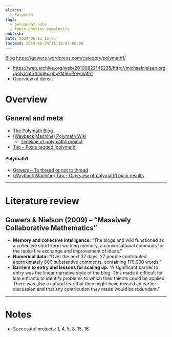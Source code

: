 ```yaml
---
aliases:
  - Polymath
tags:
  - permanent-note
  - topic-physics-complexity
publish: 
date: 2024-06-12 15:55
lastmod: 2024-06-24T11:19:03-06:00
---
```

[Blog](https://gowers.wordpress.com/)
https://gowers.wordpress.com/category/polymath1/

- https://web.archive.org/web/20100822145235/http://michaelnielsen.org/polymath1/index.php?title=Polymath1
- Overview of densit
# Overview

## General and meta

- [The Polymath Blog](https://polymathprojects.org/)
- [(Wayback Machine) Polymath Wiki](https://web.archive.org/web/20100829175159/http://michaelnielsen.org/polymath1/index.php?title=Main_Page)
	- [Timeline of polymath1 project](https://web.archive.org/web/20160308062451/http://michaelnielsen.org/polymath1/index.php?title=Timeline)
- [Tao – Posts tagged ‘polymath’](https://terrytao.wordpress.com/category/question/polymath/)
#### Polymath1

- [Gowers – To thread or not to thread](https://gowers.wordpress.com/2009/02/21/to-thread-or-not-to-thread/)
- [(Wayback Machine) Tao – Overview of polymath1 main results](https://web.archive.org/web/20110108040023/http://terrytao.wordpress.com/2009/04/02/polymath1-and-three-new-proofs-of-the-density-hales-jewett-theorem/)


---
# Literature review

## Gowers & Nielson (2009) – “Massively Collaborative Mathematics”

- **Memory and collective intelligence:** “The blogs and wiki functioned as a collective short-term working memory, a conversational commons for the rapid-fire exchange and improvement of ideas.”
- **Numerical data:** “Over the next 37 days, 27 people contributed approximately 800 substantive comments, containing 170,000 words.”
- **Barriers to entry and lessons for scaling up:** “A significant barrier to entry was the linear narrative style of the blog. This made it difficult for late entrants to identify problems to which their talents could be applied. There was also a natural fear that they might have missed an earlier discussion and that any contribution they made would be redundant.”

---
# Notes

- Successful projects: 1, 4, 5, 8, 15, 16